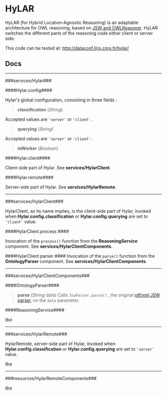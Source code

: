 
# HyLAR #

HyLAR (for Hybrid Location-Agnostic Reasoning) is an adaptable architecture for OWL reasoning, based on [JSW and OWLReasoner](https://code.google.com/p/owlreasoner/). HyLAR switches the different parts of the reasoning code either client or server side.

This code can be tested at: http://dataconf.liris.cnrs.fr/hylar/

## Docs ##

----------
###services/Hylar###

####Hylar.config####

Hylar's global configuration, consisting in three fields :

> **classification**  (*String*)

Accepted values are `'server'` or `'client'`.

> **querying** (*String*)

Accepted values are `'server'` or `'client'`.

> **inWorker** (*Boolean*)

####Hylar.client####

Client-side part of Hylar. See **services/HylarClient**.

####Hylar.remote####

Server-side part of Hylar. See **services/HylarRemote**.

----------

###services/HylarClient###

HylarClient, as its name implies, is the client-side part of Hylar, invoked when **Hylar.config.classification** or **Hylar.config.querying** are set to `'client'` value.

####HylarClient.process ####

Invocation of the `process()` function from the **ReasoningService** component. See **services/HylarClientComponents**.

####HylarClient.parser ####
Invocation of the `parse()` function from the **OntologyParser** component. See **services/HylarClientComponents**.

----------

###services/HylarClientComponents###

####OntologyParser####
> **parse** (*String* data)
Calls `JswParser.parse()` , the original [rdf/xml JSW parser](https://code.google.com/p/owlreasoner/#Ontology_Object), on the `data` parameter.

####ReasoningService####

*tba*

----------

###services/HylarRemote###

HylarRemote, server-side part of Hylar, invoked when **Hylar.config.classification** or **Hylar.config.querying** are set to `'server'` value.

*tba*

----------

###resources/HylarRemoteComponents###

*tba*
	 

 

